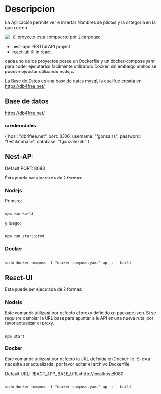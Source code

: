 # Descripcion

La Aplicación permite ver e insertar Nombres de pilotos y la categoria en la que corren.

<img src="https://github.com/fgoninf/rendalo/blob/master/preview.png)"
     style="float: left; margin-right: 10px;" />


El proyecto esta compuesto por 2 carpetas:
- nest-api: RESTful API project 
- react-ui: UI in react

cada uno de los proyectos posee un Dockerfile y un docker-compose.yaml para poder ejecutarlos facilmente utilizando Docker, sin embargo ambos se pueden ejecutar utilizando nodejs.

La Base de Datos es una base de datos mysql, la cual fue creada en https://db4free.net/

## Base de datos

https://db4free.net/

### credenciales

{
    host: "db4free.net",
    port: 3306,
    username: "fgonsalas",
    password: "testdatabase",
    database: "fgonzalezdb"
}

## Nest-API

Default PORT: 8080

Ésta puede ser ejecutada de 2 formas:

### Nodejs

Primero:

```

npm run build

```

y luego:

```

npm run start:prod

```


### Docker 

```

sudo docker-compose -f "docker-compose.yaml" up -d --build

```


## React-UI

Ésta puede ser ejecutada de 2 formas:

### Nodejs

Este comando utilizará por defecto el proxy definido en package.json.
Si se requiere cambiar la URL base para apuntar a la API en una nueva ruta, por favor actualizar el proxy.

```

npm start

```


### Docker 

Este comando utilizará por defecto la URL definida en Dockerfile. Si está necesita ser actualizada, por favor editar el archivo Dockerfile

Default URL: REACT_APP_BASE_URL=http://localhost:8080

```

sudo docker-compose -f "docker-compose.yaml" up -d --build

```
